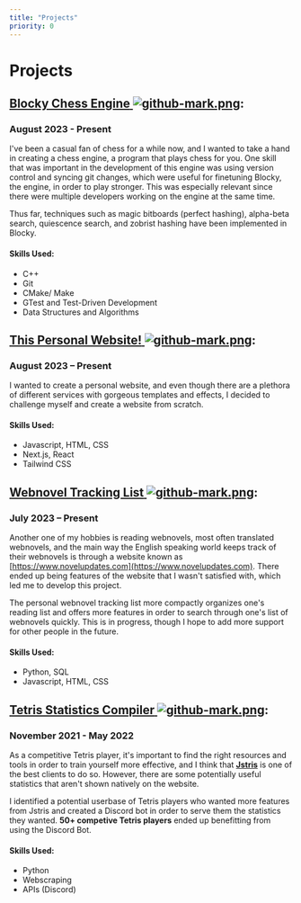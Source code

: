 ```yaml
---
title: "Projects"
priority: 0
---
```

# **Projects**

## [**Blocky Chess Engine** ![github-mark.png](/github-mark.png "Github Redirect")](https://github.com/knguy22/Blocky-Chess-Engine): 
### August 2023 - Present 

I've been a casual fan of chess for a while now, and I wanted to take a hand in creating a chess engine, a program that plays chess for you. One skill that was important in the development of this engine was using version control and syncing git changes, which were useful for finetuning Blocky, the engine, in order to play stronger. This was especially relevant since there were multiple developers working on the engine at the same time.

Thus far, techniques such as magic bitboards (perfect hashing), alpha-beta search, quiescence search, and zobrist hashing have been implemented in Blocky.

#### Skills Used:
* C++
* Git
* CMake/ Make 
* GTest and Test-Driven Development
* Data Structures and Algorithms

## [**This Personal Website!** ![github-mark.png](/github-mark.png "Github Redirect")](https://github.com/knguy22/personal-website):
### August 2023 – Present

I wanted to create a personal website, and even though there are a plethora of different services with gorgeous templates and effects, I decided to challenge myself and create a website from scratch.

#### Skills Used: 
* Javascript, HTML, CSS
* Next.js, React
* Tailwind CSS

## [**Webnovel Tracking List** ![github-mark.png](/github-mark.png "Github Redirect")](https://github.com/knguy22/Personal-Webnovel-Ranking-List):
### July 2023 – Present

Another one of my hobbies is reading webnovels, most often translated webnovels, and the main way the English speaking world keeps track of their webnovels is through a website known as [https://www.novelupdates.com](https://www.novelupdates.com). There ended up being features of the website that I wasn't satisfied with, which led me to develop this project.

The personal webnovel tracking list more compactly organizes one's reading list and offers more features in order to search through one's list of webnovels quickly. This is in progress, though I hope to add more support for other people in the future. 

#### Skills Used:
* Python, SQL
* Javascript, HTML, CSS

## [**Tetris Statistics Compiler** ![github-mark.png](/github-mark.png "Github Redirect")](https://github.com/knguy22/Jstris-Stats-Discord-Bot): 
### November 2021 - May 2022

As a competitive Tetris player, it's important to find the right resources and tools in order to train yourself more effective, and I think that [**Jstris**](https://jstris.jezevec10.com) is one of the best clients to do so. However, there are some potentially useful statistics that aren't shown natively on the website.

I identified a potential userbase of Tetris players who wanted more features from Jstris and created a Discord bot in order to serve them the statistics they wanted. **50+ competive Tetris players** ended up benefitting from using the Discord Bot. 

#### Skills Used:
* Python
* Webscraping 
* APIs (Discord)




